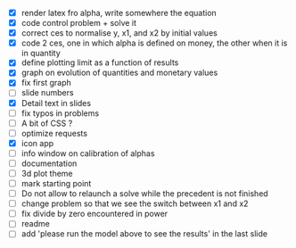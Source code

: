 - [x] render latex fro alpha, write somewhere the equation
- [x] code control problem + solve it
- [x] correct ces to normalise y, x1, and x2 by initial values
- [x] code 2 ces, one in which alpha is defined on money, the other when it is in quantity
- [x] define plotting limit as a function of results
- [x] graph on evolution of quantities and monetary values
- [x] fix first graph
- [ ] slide numbers
- [x] Detail text in slides
- [ ] fix typos in problems
- [ ] A bit of CSS ?
- [ ] optimize requests
- [x] icon app
- [ ] info window on calibration of alphas
- [ ] documentation
- [ ] 3d plot theme
- [ ] mark starting point
- [ ] Do not allow to relaunch a solve while the precedent is not finished
- [ ] change problem so that we see the switch between x1 and x2
- [ ] fix divide by zero encountered in power
- [ ] readme
- [ ] add 'please run the model above to see the results' in the last slide 
